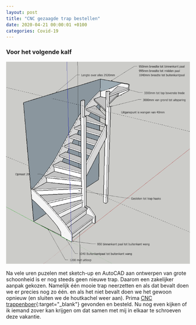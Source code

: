 ```yaml
---
layout: post
title: "CNC gezaagde trap bestellen"
date: 2020-04-21 00:00:01 +0100
categories: Covid-19
---
```


### Voor het volgende kalf

![trap](../assets/trapconcept.png)

Na vele uren puzelen met sketch-up en AutoCAD aan ontwerpen van grote schoonheid is er nog steeds geen nieuwe trap. Daarom een zakelijker aanpak gekozen. Namelijk één mooie trap neerzetten en als dat bevalt doen we er precies nog zo één. en als het niet bevalt doen we het gewoon opnieuw (en sluiten we de houtkachel weer aan). Prima [CNC trappenboer](https://www.devriestrappen.nl/trappenmaat/){:target="_blank"} gevonden en besteld. Nu nog even kijken of ik iemand zover kan krijgen om dat samen met mij in elkaar te schroeven deze vakantie.
